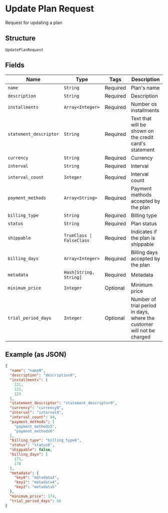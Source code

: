 
# Update Plan Request

Request for updating a plan

## Structure

`UpdatePlanRequest`

## Fields

| Name | Type | Tags | Description |
|  --- | --- | --- | --- |
| `name` | `String` | Required | Plan's name |
| `description` | `String` | Required | Description |
| `installments` | `Array<Integer>` | Required | Number os installments |
| `statement_descriptor` | `String` | Required | Text that will be shown on the credit card's statement |
| `currency` | `String` | Required | Currency |
| `interval` | `String` | Required | Interval |
| `interval_count` | `Integer` | Required | Interval count |
| `payment_methods` | `Array<String>` | Required | Payment methods accepted by the plan |
| `billing_type` | `String` | Required | Billing type |
| `status` | `String` | Required | Plan status |
| `shippable` | `TrueClass \| FalseClass` | Required | Indicates if the plan is shippable |
| `billing_days` | `Array<Integer>` | Required | Billing days accepted by the plan |
| `metadata` | `Hash[String, String]` | Required | Metadata |
| `minimum_price` | `Integer` | Optional | Minimum price |
| `trial_period_days` | `Integer` | Optional | Number of trial period in days, where the customer will not be charged |

## Example (as JSON)

```json
{
  "name": "name0",
  "description": "description0",
  "installments": [
    121,
    122,
    123
  ],
  "statement_descriptor": "statement_descriptor0",
  "currency": "currency0",
  "interval": "interval8",
  "interval_count": 84,
  "payment_methods": [
    "payment_methods5",
    "payment_methods6"
  ],
  "billing_type": "billing_type6",
  "status": "status8",
  "shippable": false,
  "billing_days": [
    171,
    170
  ],
  "metadata": {
    "key0": "metadata3",
    "key1": "metadata4",
    "key2": "metadata5"
  },
  "minimum_price": 174,
  "trial_period_days": 56
}
```

